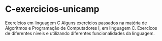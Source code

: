 # C-exercicios-unicamp
Exercícios em linguagem C
Alguns exercícios passados na matéria de Algoritmos e Programação de Computadores I, em linguagem C. Exercícos de diferentes níveis e
utilizando diferentes funcionalidades da linguagem.
